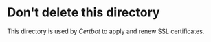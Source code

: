 # Don't delete this directory
This directory is used by *Certbot* to apply and renew SSL certificates.